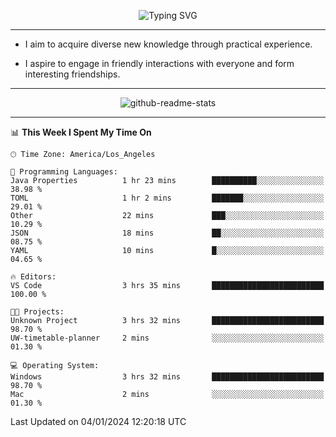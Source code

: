 <p align="center">
  <img src="https://readme-typing-svg.demolab.com?font=Fira+Code&weight=500&size=32&duration=2500&pause=1600&center=true&vCenter=true&random=false&width=1024&height=64&lines=Hi+there+%F0%9F%91%8B;I'm+delighted+you+could+make+it+here+%F0%9F%8E%89;I'm+Harry%2C+a+college+student+still+finding+my+way" alt="Typing SVG" />
</p>


---


- I aim to acquire diverse new knowledge through practical experience.

- I aspire to engage in friendly interactions with everyone and form interesting friendships.


---


<p align="center">
  <img src="https://github-readme-stats.vercel.app/api?username=Harry-Jing&show_icons=true" alt="github-readme-stats"/>
</p>


---

<!--START_SECTION:waka-->
📊 **This Week I Spent My Time On** 

```text
🕑︎ Time Zone: America/Los_Angeles

💬 Programming Languages: 
Java Properties          1 hr 23 mins        ██████████░░░░░░░░░░░░░░░   38.98 % 
TOML                     1 hr 2 mins         ███████░░░░░░░░░░░░░░░░░░   29.01 % 
Other                    22 mins             ███░░░░░░░░░░░░░░░░░░░░░░   10.29 % 
JSON                     18 mins             ██░░░░░░░░░░░░░░░░░░░░░░░   08.75 % 
YAML                     10 mins             █░░░░░░░░░░░░░░░░░░░░░░░░   04.65 % 

🔥 Editors: 
VS Code                  3 hrs 35 mins       █████████████████████████   100.00 % 

🐱‍💻 Projects: 
Unknown Project          3 hrs 32 mins       █████████████████████████   98.70 % 
UW-timetable-planner     2 mins              ░░░░░░░░░░░░░░░░░░░░░░░░░   01.30 % 

💻 Operating System: 
Windows                  3 hrs 32 mins       █████████████████████████   98.70 % 
Mac                      2 mins              ░░░░░░░░░░░░░░░░░░░░░░░░░   01.30 % 
```


 Last Updated on 04/01/2024 12:20:18 UTC
<!--END_SECTION:waka-->
